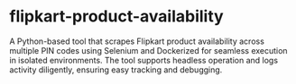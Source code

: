 # flipkart-product-availability
A Python-based tool that scrapes Flipkart product availability across multiple PIN codes using Selenium and Dockerized for seamless execution in isolated environments. The tool supports headless operation and logs activity diligently, ensuring easy tracking and debugging.

